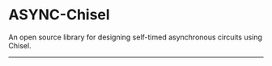 # ASYNC-Chisel
An open source library for designing self-timed asynchronous circuits using Chisel.

---

